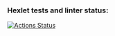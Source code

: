 ### Hexlet tests and linter status:
[![Actions Status](https://github.com/kifa888/frontend-project-46/actions/workflows/hexlet-check.yml/badge.svg)](https://github.com/kifa888/frontend-project-46/actions)